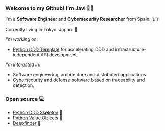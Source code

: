 ### Welcome to my Github! I'm Javi 👋🏻

I'm a **Software Engineer** and **Cybersecurity Researcher** from Spain. 🇪🇸

Currently living in Tokyo, Japan. 🗼

_I'm working on:_

* [Python DDD Template](https://github.com/jparadadev/python-ddd-skeleton) for accelerating DDD and infrastructure-independent API development.

_I'm interested in:_

* Software engineering, architecture and distributed applications.
* Cybersecurity and defense software based on traceability and detection.

### Open source 💻

- [Python DDD Skeleton](https://github.com/jparadadev/python-ddd-skeleton) 🐍
- [Python Value Objects](https://github.com/jparadadev/python-value-objects) 🐍
- [Deepfinder](https://github.com/jparadadev/deepfinder) 🐍
